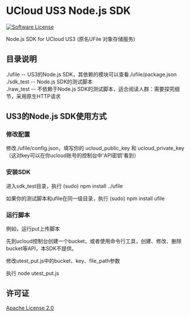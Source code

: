 # UCloud US3 Node.js SDK

[![Software License](https://img.shields.io/github/license/saltstack/salt)](LICENSE)

Node.js SDK for UCloud US3 (原名UFile 对象存储服务)

## 目录说明
./ufile     -- US3的Node.js SDK，其依赖的模块可以查看./ufile/package.json    
./sdk_test  -- Node.js SDK的测试脚本    
./raw_test  -- 不依赖于Node.js SDK的测试脚本，适合阅读人群：需要探究细节，采用原生HTTP请求     


## US3的Node.js SDK使用方式

### 修改配置    

修改./ufile/config.json，填写你的 ucloud_public_key 和 ucloud_private_key （这对key可以在你ucloud账号的控制台中'API密钥'看到）

### 安装SDK
进入sdk_test目录，执行
(sudo) npm install ../ufile  

如果你的测试脚本和ufile在同一级目录，执行
(sudo) npm install ufile

### 运行脚本
例如，运行put上传脚本      

先到ucloud控制台创建一个bucket，或者使用命令行工具，创建、修改、删除bucket等API，本SDK不提供。      

修改utest_put.js中的bucket、key、file_path参数      

执行 node utest_put.js       
     
## 许可证
[Apache License 2.0](https://www.apache.org/licenses/LICENSE-2.0.html)
